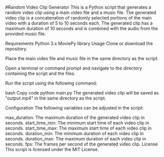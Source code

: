 #Random Video Clip Generator
This is a Python script that generates a random video clip using a main video file and a music file. The generated video clip is a concatenation of randomly selected portions of the main video with a duration of 5 to 10 seconds each. The generated clip has a maximum duration of 10 seconds and is combined with the audio from the provided music file.

Requirements
Python 3.x
MoviePy library
Usage
Clone or download the repository.

Place the main video file and music file in the same directory as the script.

Open a terminal or command prompt and navigate to the directory containing the script and the files.

Run the script using the following command:

bash
Copy code
python main.py
The generated video clip will be saved as "output.mp4" in the same directory as the script.

Configuration
The following variables can be adjusted in the script:

max_duration: The maximum duration of the generated video clip in seconds.
start_time_min: The minimum start time of each video clip in seconds.
start_time_max: The maximum start time of each video clip in seconds.
duration_min: The minimum duration of each video clip in seconds.
duration_max: The maximum duration of each video clip in seconds.
fps: The frames per second of the generated video clip.
License
This script is licensed under the MIT License.

